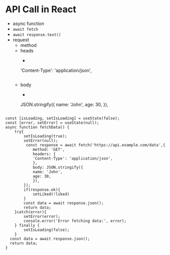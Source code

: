 # API Call in React

- async function
- `await fetch`
- `await response.text()`
- request
  - method
  - heads
    - ```
    'Content-Type': 'application/json',
    ```
  - body
    - ```
    JSON.stringify({
    name: 'John',
    age: 30,
    }),
    ```

```JSX
const [isLoading, setIsLoading] = useState(false);
const [error, setError] = useState(null);
async function fetchData() {
    try{
        setIsLoading(true);
        setError(null);
         const response = await fetch('https://api.example.com/data',{
            method: 'GET',
            headers: {
            'Content-Type': 'application/json',
            },
            body: JSON.stringify({
            name: 'John',
            age: 30,
            }),
        });
        if(response.ok){
            setLiked(!liked)
        }
        const data = await response.json();
        return data;
    }catch(error){
        setError(error);
        console.error('Error fetching data:', error);
    } finally {
        setIsLoading(false);
    }
  const data = await response.json();
  return data;
}
```